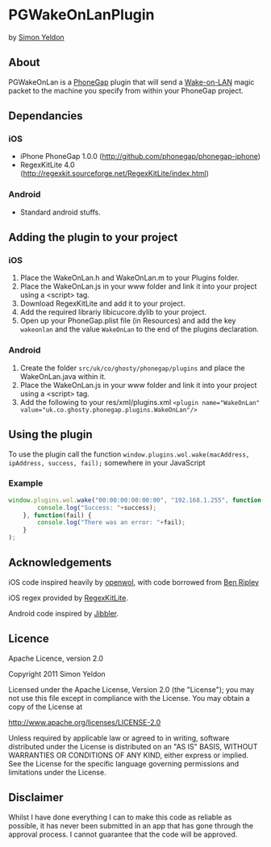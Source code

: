 # PGWakeOnLanPlugin 
by [Simon Yeldon](http://ghosty.co.uk/PGWakeOnLan)

## About
PGWakeOnLan is a [PhoneGap](http://www.phonegap.com) plugin that will send a [Wake-on-LAN](http://en.wikipedia.org/wiki/Wake-on-LAN) magic packet to the machine you specify from within your PhoneGap project.

## Dependancies 

### iOS
* iPhone PhoneGap 1.0.0 (http://github.com/phonegap/phonegap-iphone)
* RegexKitLite 4.0 (http://regexkit.sourceforge.net/RegexKitLite/index.html)

### Android
* Standard android stuffs.

## Adding the plugin to your project 

### iOS
1. Place the WakeOnLan.h and WakeOnLan.m to your Plugins folder.
2. Place the WakeOnLan.js in your www folder and link it into your project using a &lt;script&gt; tag.
3. Download RegexKitLite and add it to your project.
4. Add the required librariy libicucore.dylib to your project.
5. Open up your PhoneGap.plist file (in Resources) and add the key ```wakeonlan``` and the value ```WakeOnLan``` to the end of the plugins declaration.

### Android
1. Create the folder ```src/uk/co/ghosty/phonegap/plugins``` and place the WakeOnLan.java within it.
2. Place the WakeOnLan.js in your www folder and link it into your project using a &lt;script&gt; tag.
3. Add the following to your res/xml/plugins.xml ```<plugin name="WakeOnLan" value="uk.co.ghosty.phonegap.plugins.WakeOnLan"/>```

## Using the plugin 
To use the plugin call the function ```window.plugins.wol.wake(macAddress, ipAddress, success, fail);``` somewhere in your JavaScript

### Example
```javascript
window.plugins.wol.wake("00:00:00:00:00:00", "192.168.1.255", function(success) {
        console.log("Success: "+success);
    }, function(fail) {
        console.log("There was an error: "+fail);
    }
);
```

## Acknowledgements
iOS code inspired heavily by [openwol](http://code.google.com/p/openwol/), with code borrowed from [Ben Ripley](http://www.benripley.com/development/ios/udp-broadcasting-on-iphone-using-bsd-sockets/)

iOS regex provided by [RegexKitLite](http://regexkit.sourceforge.net/RegexKitLite/index.html).

Android code inspired by [Jibbler](http://www.jibble.org/wake-on-lan/).

## Licence
Apache Licence, version 2.0

Copyright 2011 Simon Yeldon

Licensed under the Apache License, Version 2.0 (the "License"); you may not use this file except in compliance with the License. You may obtain a copy of the License at

http://www.apache.org/licenses/LICENSE-2.0

Unless required by applicable law or agreed to in writing, software distributed under the License is distributed on an "AS IS" BASIS, WITHOUT WARRANTIES OR CONDITIONS OF ANY KIND, either express or implied. See the License for the specific language governing permissions and limitations under the License.

## Disclaimer
Whilst I have done everything I can to make this code as reliable as possible, it has never been submitted in an app that has gone through the approval process.  I cannot guarantee that the code will be approved.